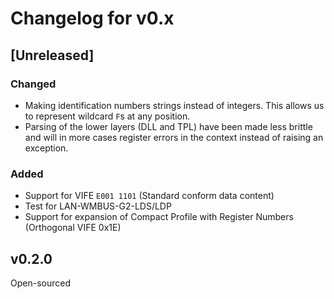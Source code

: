 # Changelog for v0.x

## [Unreleased]

### Changed

- Making identification numbers strings instead of integers.
  This allows us to represent wildcard `F`s at any position.
- Parsing of the lower layers (DLL and TPL) have been made less brittle and will
  in more cases register errors in the context instead of raising an exception.

### Added

- Support for VIFE `E001 1101` (Standard conform data content)
- Test for LAN-WMBUS-G2-LDS/LDP
- Support for expansion of Compact Profile with Register Numbers (Orthogonal VIFE 0x1E)

## v0.2.0

Open-sourced

